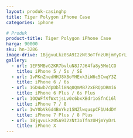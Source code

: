 ```yaml
---
layout: produk-casinghp
title: Tiger Polygon iPhone Case
categories: iphone

# Produk
product-title: Tiger Polygon iPhone Case
harga: 90000
sku: hn-3286
image-drive: 1BjgvuLkz0SA9I2zNt3oTfnzUHjmYyDrL
gallery:
  - url: 1EF5MBvG2KR7bvluN8J7J64fa8y5Mo1CO
    title: iPhone 5 / 5s / SE
  - url: 1vPKnZnedHHJ8X8oYHExk3iW6c5CwqY3Z
    title: iPhone 6 / 6s
  - url: 1GD4wb7dpDbli8Nq0QmMB72xERQpDRmi6
    title: iPhone 6 Plus / 6s Plus
  - url: 1OQWFfXfWxtjsLv0c6bxXBdr1oSfnCi6l
    title: iPhone 7 / 8
  - url: 1wY0bVkGd4BnYkz1SNZlwquspCF1U4dDY
    title: iPhone 7 Plus / 8 Plus
  - url: 1BjgvuLkz0SA9I2zNt3oTfnzUHjmYyDrL
    title: iPhone X
---
```

